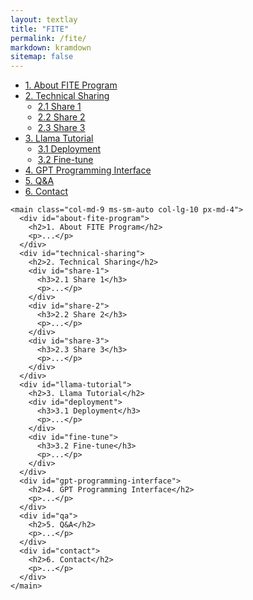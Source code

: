 ```yaml
---
layout: textlay
title: "FITE"
permalink: /fite/
markdown: kramdown
sitemap: false
---
```


<div class="container-fluid">
  <div class="row">
    <nav id="sidebar" class="col-md-3 col-lg-2 d-md-block bg-light sidebar">
      <div class="position-sticky">
        <ul class="nav flex-column">
          <li class="nav-item">
            <a class="nav-link active" href="#about-fite-program">1. About FITE Program</a>
          </li>
          <li class="nav-item">
            <a class="nav-link" href="#technical-sharing">2. Technical Sharing</a>
            <ul>
              <li><a class="nav-link" href="#share-1">2.1 Share 1</a></li>
              <li><a class="nav-link" href="#share-2">2.2 Share 2</a></li>
              <li><a class="nav-link" href="#share-3">2.3 Share 3</a></li>
            </ul>
          </li>
          <li class="nav-item">
            <a class="nav-link" href="#llama-tutorial">3. Llama Tutorial</a>
            <ul>
              <li><a class="nav-link" href="#deployment">3.1 Deployment</a></li>
              <li><a class="nav-link" href="#fine-tune">3.2 Fine-tune</a></li>
            </ul>
          </li>
          <li class="nav-item">
            <a class="nav-link" href="#gpt-programming-interface">4. GPT Programming Interface</a></li>
          <li class="nav-item">
            <a class="nav-link" href="#qa">5. Q&A</a></li>
          <li class="nav-item">
            <a class="nav-link" href="#contact">6. Contact</a></li>
        </ul>
      </div>
    </nav>

    <main class="col-md-9 ms-sm-auto col-lg-10 px-md-4">
      <div id="about-fite-program">
        <h2>1. About FITE Program</h2>
        <p>...</p>
      </div>
      <div id="technical-sharing">
        <h2>2. Technical Sharing</h2>
        <div id="share-1">
          <h3>2.1 Share 1</h3>
          <p>...</p>
        </div>
        <div id="share-2">
          <h3>2.2 Share 2</h3>
          <p>...</p>
        </div>
        <div id="share-3">
          <h3>2.3 Share 3</h3>
          <p>...</p>
        </div>
      </div>
      <div id="llama-tutorial">
        <h2>3. Llama Tutorial</h2>
        <div id="deployment">
          <h3>3.1 Deployment</h3>
          <p>...</p>
        </div>
        <div id="fine-tune">
          <h3>3.2 Fine-tune</h3>
          <p>...</p>
        </div>
      </div>
      <div id="gpt-programming-interface">
        <h2>4. GPT Programming Interface</h2>
        <p>...</p>
      </div>
      <div id="qa">
        <h2>5. Q&A</h2>
        <p>...</p>
      </div>
      <div id="contact">
        <h2>6. Contact</h2>
        <p>...</p>
      </div>
    </main>
  </div>
</div>

<style>
  #sidebar ul ul {
    padding-left: 20px;
  }
</style>
